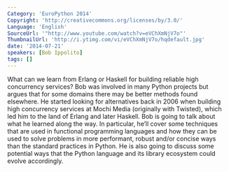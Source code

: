 ```yaml
---
Category: 'EuroPython 2014'
Copyright: 'http://creativecommons.org/licenses/by/3.0/'
Language: 'English'
SourceUrl: '"http://www.youtube.com/watch?v=eVChXmNjV7o"'
ThumbnailUrl: 'http://i.ytimg.com/vi/eVChXmNjV7o/hqdefault.jpg'
date: '2014-07-21'
speakers: [Bob Ippolito]
tags: []
---
```

What can we learn from Erlang or Haskell for building reliable high
concurrency services? Bob was involved in many Python projects but
argues that for some domains there may be better methods found
elsewhere. He started looking for alternatives back in 2006 when
building high concurrency services at Mochi Media (originally with
Twisted), which led him to the land of Erlang and later Haskell. Bob is
going to talk about what he learned along the way. In particular, he’ll
cover some techniques that are used in functional programming languages
and how they can be used to solve problems in more performant, robust
and/or concise ways than the standard practices in Python. He is also
going to discuss some potential ways that the Python language and its
library ecosystem could evolve accordingly.